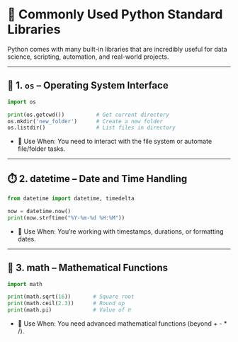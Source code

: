 # 🧰 Commonly Used Python Standard Libraries

Python comes with many built-in libraries that are incredibly useful for data science, scripting, automation, and real-world projects.

---

## 📂 1. `os` – Operating System Interface

```python
import os

print(os.getcwd())          # Get current directory
os.mkdir('new_folder')      # Create a new folder
os.listdir()                # List files in directory
```
- 📝 Use When: You need to interact with the file system or automate file/folder tasks.


---


## ⏱️ 2. datetime – Date and Time Handling

```python
from datetime import datetime, timedelta

now = datetime.now()
print(now.strftime("%Y-%m-%d %H:%M"))
```
- 📝 Use When: You’re working with timestamps, durations, or formatting dates.


---


## 🧮 3. math – Mathematical Functions

```python
import math

print(math.sqrt(16))       # Square root
print(math.ceil(2.3))      # Round up
print(math.pi)             # Value of π
```
- 📝 Use When: You need advanced mathematical functions (beyond + - * /).
